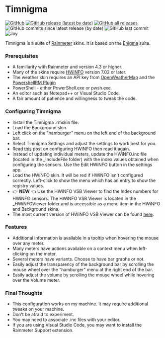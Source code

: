 # Timnigma

[![GitHub](https://img.shields.io/github/license/Timthreetwelve/Timnigma?style=plastic)](https://github.com/Timthreetwelve/Timnigma/blob/main/LICENSE)
[![GitHub release (latest by date)](https://img.shields.io/github/v/release/Timthreetwelve/Timnigma?style=plastic)](https://github.com/Timthreetwelve/Timnigma/releases/latest) 
[![GitHub all releases](https://img.shields.io/github/downloads/Timthreetwelve/Timnigma/total?style=plastic)](https://github.com/Timthreetwelve/Timnigma/releases) 
![GitHub commits since latest release (by date)](https://img.shields.io/github/commits-since/timthreetwelve/timnigma/latest?style=plastic)
![GitHub last commit](https://img.shields.io/github/last-commit/timthreetwelve/timnigma?style=plastic)
![Joy](https://img.shields.io/badge/Enjoyment-100%25-blueviolet?style=plastic)

Timnigma is a suite of [Rainmeter](https://www.rainmeter.net/) skins. It is based on the [Enigma](https://www.kaelri.com/projects/enigma/) suite.  

### Prerequisites

* A familiarity with Rainmeter and  version 4.3 or higher.
* Many of the skins require [HWiNFO](https://www.hwinfo.com/) version 7.02 or later.
* The weather skin requires an API key from [OpenWeatherMap](https://home.openweathermap.org/users/sign_up) and the [PowershellRM Plugin](https://khanhas.gitbook.io/powershellrm/)
* PowerShell - either PowerShell.exe or pwsh.exe.
* An editor such as Notepad++ or Visual Studio Code.
* A fair amount of patience and willingness to tweak the code.

### Configuring Timnigma

* Install the Timnigma .rmskin file.
* Load the Background skin.
* Left click on the "hamburger" menu on the left end of the background bar.
* Select Timnigma Settings and adjust the settings to work best for you.
* Read [this](https://docs.rainmeter.net/tips/hwinfo/) post on configuring HWiNFO then read it again.
* Instead of updating individual meters, update the HWiNFO.inc file (located in the _IncludeFile folder) with the index values obtained when configuring the sensors. Use the Edit HWiNFO button in the settings app.
* Load the HWiNFO skin. It will be red if HWiNFO isn't configured correctly. Left-click to show the menu which has an entry to show the registry values.
* 👉 **NEW** 👈 Use the HWiNFO VSB Viewer to find the Index numbers for HWiNFO sensors. The  HWiNFO VSB Viewer is located in the _HWiNFOViewer folder and is accessible as a menu item in the HWiNFO and Background skins.
* The most current version of HWiNFO VSB Viewer can be found [here](https://github.com/Timthreetwelve/HWiNFO-VSB-Viewer).

### Features

* Additional information is available in a tooltip when hovering the mouse over any meter.
* Many meters have actions available on a context menu when left-clicking on the meter.
* Several meters have variants. Choose to have bar graphs or not.
* Easily adjust the transparency of the background bar by scrolling the mouse wheel over the "hamburger" menu at the right end of the bar.
* Easily adjust the volume by scrolling the mouse wheel while hovering over the Volume meter.

### Final Thoughts

* This configuration works on my machine. It may require additional tweaks on your machine.
* Don't be afraid to experiment.
* You may need to associate .inc files with your editor.
* If you are using Visual Studio Code, you may want to install the Rainmeter Support extension.
